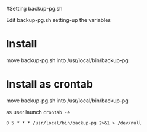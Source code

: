 #Setting backup-pg.sh

Edit backup-pg.sh setting-up the variables

# Install
move backup-pg.sh into /usr/local/bin/backup-pg

# Install as crontab
move backup-pg.sh into /usr/local/bin/backup-pg

as user launch `crontab -e`
```
0 5 * * * /usr/local/bin/backup-pg 2>&1 > /dev/null
```
